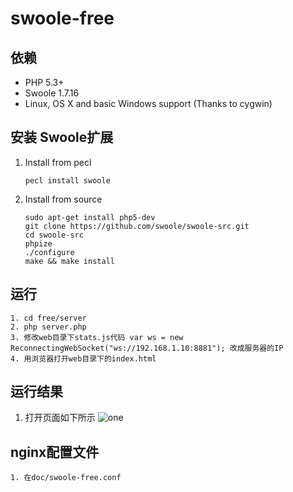 # swoole-free

## 依赖

* PHP 5.3+
* Swoole 1.7.16
* Linux, OS X and basic Windows support (Thanks to cygwin)

## 安装 Swoole扩展

1. Install from pecl
    
    ```
    pecl install swoole
    ```

2. Install from source

    ```
    sudo apt-get install php5-dev
    git clone https://github.com/swoole/swoole-src.git
    cd swoole-src
    phpize
    ./configure
    make && make install
    ```
    
## 运行

	1. cd free/server
	2. php server.php
	3. 修改web目录下stats.js代码 var ws = new ReconnectingWebSocket("ws://192.168.1.10:8881"); 改成服务器的IP
	4. 用浏览器打开web目录下的index.html

## 运行结果

1. 打开页面如下所示
![one](https://raw.githubusercontent.com/smalleyes/swoole-linux-dash/master/linux-tools/free/doc/free.png)

## nginx配置文件
	1. 在doc/swoole-free.conf

